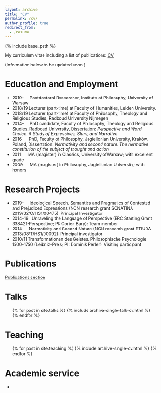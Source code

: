 ```yaml
---
layout: archive
title: "CV"
permalink: /cv/
author_profile: true
redirect_from:
  - /resume
---
```


{% include base_path %}

My curriculum vitae including a list of publications: [CV](/files/CV_Leopold_Hess.pdf)

(Information below to be updated soon.)

Education and Employment
======
* 2019-     Postdoctoral Researcher, Institute of Philosophy, University of Warsaw
* 2018/19 Lecturer (part-time) at Faculty of Humanities, Leiden University.
* 2018/19 Lecturer (part-time) at Faculty of Philosophy, Theology and Religious Studies, Radboud University Nijmegen
* 2014-     PhD candidate, Faculty of Philosophy, Theology and Religious Studies, Radboud University, Dissertation: *Perspective and Word Choice. A Study of Expressives, Slurs, and Narrative*
* 2016      PhD, Faculty of Philosophy, Jagiellonian University, Kraków, Poland, Dissertation: *Normativity and second nature. The normative constitution of the subject of thought and action*
* 2011      MA (magister) in Classics, University ofWarsaw; with excellent grade
* 2009      MA (magister) in Philosophy, Jagiellonian University; with honors

Research Projects
======
* 2019-     Ideological Speech. Semantics and Pragmatics of Contested and Prejudiced Expressions (NCN research grant SONATINA
2019/32/C/HS1/00475): Principal Investigator
* 2014-19   Unraveling the Language of Perspective (ERC Starting Grant 338421-Perspective; PI: Corien Bary): Team member
* 2014      Normativity and Second Nature (NCN research grant ETIUDA 2013/08/T/HS1/00092): Principal investigator
* 2010/11 Transformationen des Geistes. Philosophische Psychologie 1500-1750 (Leibniz-Preis; PI: Dominik Perler): Visiting participant
  
Publications
======
  [Publications section](https://leopoldhess.github.io/publications/)
  <!---
  <ul>{% for post in site.publications %}
    {% include archive-single-cv.html %}
  {% endfor %}</ul>
  --->
Talks
======
  <ul>{% for post in site.talks %}
    {% include archive-single-talk-cv.html %}
  {% endfor %}</ul>
  
Teaching
======
  <ul>{% for post in site.teaching %}
    {% include archive-single-cv.html %}
  {% endfor %}</ul>
  
Academic service
======
* 
